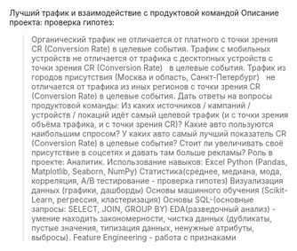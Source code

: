 Лучший трафик и взаимодействие с продуктовой командой
Описание проекта:
проверка гипотез:
> Органический трафик не отличается от платного с точки зрения CR (Conversion Rate) в целевые события.
> Трафик с мобильных устройств не отличается от трафика с десктопных устройств с точки зрения CR (Conversion Rate)   в целевые события.
> Трафик из городов присутствия (Москва и область, Санкт-Петербург)   не отличается от трафика из иных регионов с точки зрения CR (Conversion Rate) в целевые события.
Дать ответы на вопросы продуктовой команды:
> Из каких источников / кампаний / устройств / локаций идёт самый целевой трафик (и с точки зрения объёма трафика, и с точки зрения CR)?
> Какие авто пользуются наибольшим спросом? У каких авто самый лучший показатель CR (Conversion Rate) в целевые события?
> Стоит ли увеличивать своё присутствие в соцсетях и давать там больше рекламы?
Роль в проекте:
Аналитик.
Использование навыков:
Excel 
Python (Pandas, Matplotlib, Seaborn, NumPy)
Статистика(среднее, медиана, мода, корреляция, А/В тестирование - проверка гипотез)
Визуализация данных (графики, дашборды)
Основы машинного обучения (Scikit-Learn, регрессия, кластеризация)
Основы SQL-(основные запросы: SELECT, JOIN, GROUP BY)
EDA(разведочный анализ) - умение находить закономерности, чистка данных (дубликаты, пустые значения, типизация данных, ненужные атрибуты, выбросы).
Feature Engineering - работа с признаками
